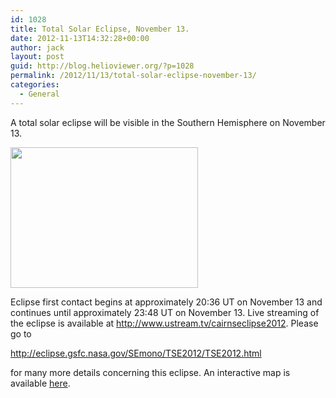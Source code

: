 ```yaml
---
id: 1028
title: Total Solar Eclipse, November 13.
date: 2012-11-13T14:32:28+00:00
author: jack
layout: post
guid: http://blog.helioviewer.org/?p=1028
permalink: /2012/11/13/total-solar-eclipse-november-13/
categories:
  - General
---
```

A total solar eclipse will be visible in the Southern Hemisphere on November 13. 

[<img src="https://helioviewer-project.github.io/images/uploads/2012/11/TSE2012pp2a-300x225.jpg" alt="" title="TSE2012pp2a" width="300" height="225" class="aligncenter size-medium wp-image-1029" sizes="(max-width: 300px) 100vw, 300px" />](https://helioviewer-project.github.io/images/uploads/2012/11/TSE2012pp2a.jpg)

Eclipse first contact begins at approximately 20:36 UT on November 13 and continues until approximately 23:48 UT on November 13. Live streaming of the eclipse is available at <http://www.ustream.tv/cairnseclipse2012>. Please go to

<http://eclipse.gsfc.nasa.gov/SEmono/TSE2012/TSE2012.html>

for many more details concerning this eclipse. An interactive map is available [here](http://xjubier.free.fr/en/site_pages/solar_eclipses/xSE_GoogleMapFull.php?Ecl=+20121113).

